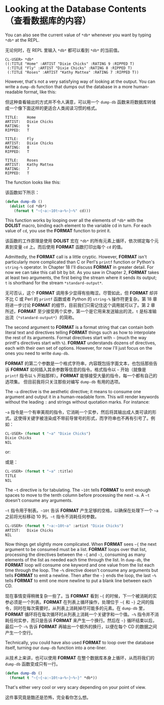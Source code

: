 # Looking at the Database Contents（查看数据库的内容）

You can also see the current value of `*db*` whenever you want by typing
`*db*` at the REPL.

无论何时，在 REPL 里输入 `*db*` 都可以看到 `*db*` 的当前值。

```
CL-USER> *db*
((:TITLE "Home" :ARTIST "Dixie Chicks" :RATING 9 :RIPPED T)
 (:TITLE "Fly" :ARTIST "Dixie Chicks" :RATING 8 :RIPPED T)
 (:TITLE "Roses" :ARTIST "Kathy Mattea" :RATING 7 :RIPPED T))
```
 
However, that's not a very satisfying way of looking at the
output. You can write a `dump-db` function that dumps out the database
in a more human-readable format, like this:

但这种查看输出的方式并不令人满意，可以用一个 `dump-db`
函数来将数据库转储成一个像下面这样的更适合人类阅读习惯的格式。


```
TITLE:    Home
ARTIST:   Dixie Chicks
RATING:   9
RIPPED:   T

TITLE:    Fly
ARTIST:   Dixie Chicks
RATING:   8
RIPPED:   T

TITLE:    Roses
ARTIST:   Kathy Mattea
RATING:   7
RIPPED:   T
```

The function looks like this:

该函数如下所示：

```lisp
(defun dump-db ()
  (dolist (cd *db*)
    (format t "~{~a:~10t~a~%~}~%" cd)))
```

This function works by looping over all the elements of `*db*` with the
**DOLIST** macro, binding each element to the variable cd in turn. For
each value of `cd`, you use the **FORMAT** function to print it.

该函数的工作原理是使用 **DOLIST** 宏在 `*db*`
的所有元素上循环，依次绑定每个元素到变量
`cd` 上。而后使用 **FORMAT** 函数打印出每个 `cd` 的值。

Admittedly, the **FORMAT** call is a little cryptic. However, **FORMAT** isn't
particularly more complicated than C or Perl's `printf` function or
Python's `string-%` operator. In Chapter 18 I'll discuss **FORMAT** in
greater detail. For now we can take this call bit by bit. As you saw
in Chapter 2, **FORMAT** takes at least two arguments, the first being the
stream where it sends its output; `t` is shorthand for the stream
`*standard-output*`.

无可否认，这个 **FORMAT** 调用多少显得有些晦涩。尽管如此，但 **FORMAT**
却并不比 C 或 Perl 的 `printf` 函数或者 Python 的 `string-%`
操作符更复杂。第 18 章将进一步讨论 **FORMAT**
的细节，目前我们只需记住这个调用就可以了。第 2
章所述，**FORMAT** 至少接受两个实参，第一个是它用来发送输出的流，`t`
是标准输出流（`*standard-output*`）的简称。

The second argument to **FORMAT** is a format string that can contain both
literal text and directives telling **FORMAT** things such as how to
interpolate the rest of its arguments. Format directives start with `~`
(much the way printf's directives start with `%`). **FORMAT** understands
dozens of directives, each with their own set of options. However,
for now I'll just focus on the ones you need to write `dump-db`.

**FORMAT** 的第二个参数是一个格式字符串，内容既包括字面文本，也包括那些告诉
**FORMAT** 如何插入其余参数等信息的指令。格式指令以 `~`
开始（就像是 `printf` 指令以 `%` 开始那样）。**FORMAT**
能够接受大量的指令，每一个都有自己的选项集。 但目前我将只关注那些对编写
`dump-db` 有用的选项。

The `~a` directive is the aesthetic directive; it means to consume one
argument and output it in a human-readable form. This will render
keywords without the leading `:` and strings without quotation
marks. For instance:

`~a` 指令是一个有审美观的指令，它消耗一个实参，然后将其输出成人类可读的形式。这使得关键字被渲染成不带前导冒号的形式，而字符串也不再有引号了。例如：


```lisp
CL-USER> (format t "~a" "Dixie Chicks")
Dixie Chicks
NIL
```

or:

或是：

```lisp
CL-USER> (format t "~a" :title)
TITLE
NIL
```

The `~t` directive is for tabulating. The `~10t` tells **FORMAT** to
emit enough spaces to move to the tenth column before processing the
next `~a`. A `~t` doesn't consume any arguments.

`~t` 指令用于制表。`~10t` 告诉 **FORMAT** 产生足够的空格，以确保在处理下一个
`~a` 之前将光标移动 10 列。`~t` 指令不消耗任何参数。

```lisp
CL-USER> (format t "~a:~10t~a" :artist "Dixie Chicks")
ARTIST:   Dixie Chicks
NIL
```

Now things get slightly more complicated. When **FORMAT** sees `~{` the next
argument to be consumed must be a list. **FORMAT** loops over that list,
processing the directives between the `~{` and `~}`, consuming as many
elements of the list as needed each time through the list. In `dump-db`,
the **FORMAT** loop will consume one keyword and one value from the list
each time through the loop. The `~%` directive doesn't consume any
arguments but tells **FORMAT** to emit a newline. Then after the `~}` ends
the loop, the last `~%` tells **FORMAT** to emit one more newline to put a
blank line between each CD.

现在事情变得稍微复杂一些了。当 **FORMAT** 看到 `~{`
的时候，下一个被消耗的实参必须是一个列表。**FORMAT** 在列表上循环操作，处理位于
`~{` 和 `~}` 之间的指令，同时在每次需要时，从列表上消耗掉尽可能多的元素。在 `dump-db`
里，**FORMAT** 循环将在每次循环时从列表上消耗一个关键字和一个值。`~%`
指令并不消耗任何实参，而只是告诉 **FORMAT**
来产生一个换行。然后在 `~}` 循环结束以后，最后一个 `~%` 告诉 **FORMAT**
再输出一个额外的换行，以便在每个 CD 的数据之间产生一个空行。

Technically, you could have also used **FORMAT** to loop over the database
itself, turning our `dump-db` function into a one-liner.

从技术上来讲，也可以使用 **FORMAT** 在整个数据库本身上循环，从而将我们的
`dump-db` 函数变成只有一行。


```lisp
(defun dump-db ()
  (format t "~{~{~a:~10t~a~%~}~%~}" *db*))
```
  
That's either very cool or very scary depending on your point of view.

这件事究竟是酷还是恐怖，完全看你怎么想。
